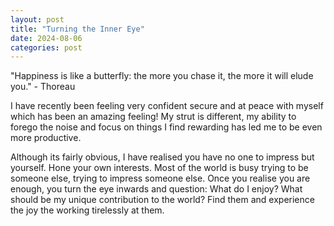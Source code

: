 ```yaml
---
layout: post
title: "Turning the Inner Eye"
date: 2024-08-06
categories: post
---
```


"Happiness is like a butterfly: the more you chase it, the more it will elude you." - Thoreau

<!--more-->

I have recently been feeling very confident secure and at peace with myself which has been an amazing feeling! My strut is different, my ability to forego the noise and focus on things I find rewarding has led me to be even more productive.

Although its fairly obvious, I have realised you have no one to impress but yourself. Hone your own interests. Most of the world is busy trying to be someone else, trying to impress someone else. Once you realise you are enough, you turn the eye inwards and question: What do I enjoy? What should be my unique contribution to the world? Find them and experience the joy the working tirelessly at them.
